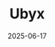 ---  
layout: startup_page  
title: "Ubyx"  
id: "ubyx.xyz"  
permalink: "/ubyxubyx.xyz06172025/"  
website: "https://www.ubyx.xyz/"  
funding_round: "Seed"  
funding_amount: "$10M"  
investors: "Galaxy Ventures, Coinbase Ventures, Founders Fund, VanEck, Mirana Ventures, LayerZero, Paxos, Boku, Payoneer, Monerium"  
about: "Ubyx is building a stablecoin clearing system that allows regulated banks and fintechs to redeem stablecoins at face value. The platform aims to facilitate global acceptance of stablecoins, connecting multiple issuers with receiving institutions to enable redemption for fiat currency."  
markets: "Fintech, Blockchain, Technology, Information and Internet"  
hq: "New York, New York, United States"  
founded_year: "2025"  
linkedin: "https://www.linkedin.com/company/ubyx-inc"  
twitter: ""  
instagram: ""  
facebook: ""  
crunchbase: "https://www.crunchbase.com/organization/ubyx"  
pitchbook: ""  

date_display: "17-Jun-2025"  
date: "2025-06-17"

# SEO Optimization  
meta_title: "Ubyx - Seed Funding ($10M)"  
meta_description: "Ubyx, Ubyx is building a stablecoin clearing system that allows regulated banks and fintechs to redeem stablecoins at face value. The platform aims to facil..."  
meta_keywords: "Ubyx, Fintech, Blockchain, Technology, Information and Internet, Seed funding"  
canonical_url: "https://startup.projectstartups.com/ubyxubyx.xyz06172025/"  
---